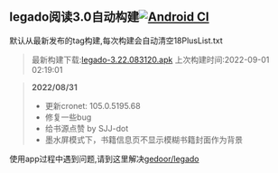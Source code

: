 ## legado阅读3.0自动构建[![Android CI](https://github.com/liufuyou/gedoor-Build/workflows/Android%20CI/badge.svg)](https://github.com/liufuyou/gedoor-Build/actions)

默认从最新发布的tag构建,每次构建会自动清空18PlusList.txt

> 最新构建下载:[legado-3.22.083120.apk](https://github.com/10bits/gedoor-Build/releases/download/legado-3.22.083120/legado-3.22.083120.apk) 上次构建时间:2022-09-01 02:19:01
<!--start-->
> **2022/08/31**
> 
> * 更新cronet: 105.0.5195.68
> * 修复一些bug
> * 给书源点赞 by SJJ-dot
> * 墨水屏模式下，书籍信息页不显示模糊书籍封面作为背景
<!--end-->
  
使用app过程中遇到问题,请到这里解决[gedoor/legado](https://github.com/gedoor/legado/issues)

